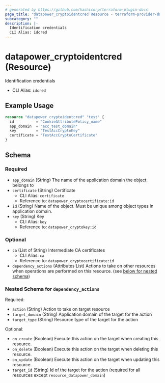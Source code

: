 ```yaml
---
# generated by https://github.com/hashicorp/terraform-plugin-docs
page_title: "datapower_cryptoidentcred Resource - terraform-provider-datapower"
subcategory: ""
description: |-
  Identification credentials
  CLI Alias: idcred
---
```


# datapower_cryptoidentcred (Resource)

Identification credentials
  - CLI Alias: `idcred`

## Example Usage

```terraform
resource "datapower_cryptoidentcred" "test" {
  id          = "CookieAttributePolicy_name"
  app_domain  = "acc_test_domain"
  key         = "TestAccCryptoKey"
  certificate = "TestAccCryptoCertificate"
}
```

<!-- schema generated by tfplugindocs -->
## Schema

### Required

- `app_domain` (String) The name of the application domain the object belongs to
- `certificate` (String) Certificate
  - CLI Alias: `certificate`
  - Reference to: `datapower_cryptocertificate:id`
- `id` (String) Name of the object. Must be unique among object types in application domain.
- `key` (String) Key
  - CLI Alias: `key`
  - Reference to: `datapower_cryptokey:id`

### Optional

- `ca` (List of String) Intermediate CA certificates
  - CLI Alias: `ca`
  - Reference to: `datapower_cryptocertificate:id`
- `dependency_actions` (Attributes List) Actions to take on other resources when operations are performed on this resource. (see [below for nested schema](#nestedatt--dependency_actions))

<a id="nestedatt--dependency_actions"></a>
### Nested Schema for `dependency_actions`

Required:

- `action` (String) Action to take on target resource
- `target_domain` (String) Application domain of the target for the action
- `target_type` (String) Resource type of the target for the action

Optional:

- `on_create` (Boolean) Execute this action on the target when creating this resource.
- `on_delete` (Boolean) Execute this action on the target when deleting this resource.
- `on_update` (Boolean) Execute this action on the target when updating this resource.
- `target_id` (String) Id of the target for the action (required for all resources except `resource_datapower_domain`)
